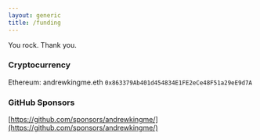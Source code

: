```yaml
---
layout: generic
title: /funding
---
```


You rock. Thank you.

### Cryptocurrency

Ethereum: andrewkingme.eth `0x863379Ab401d454834E1FE2eCe48F51a29eE9d7A`

### GitHub Sponsors

[https://github.com/sponsors/andrewkingme/](https://github.com/sponsors/andrewkingme/)